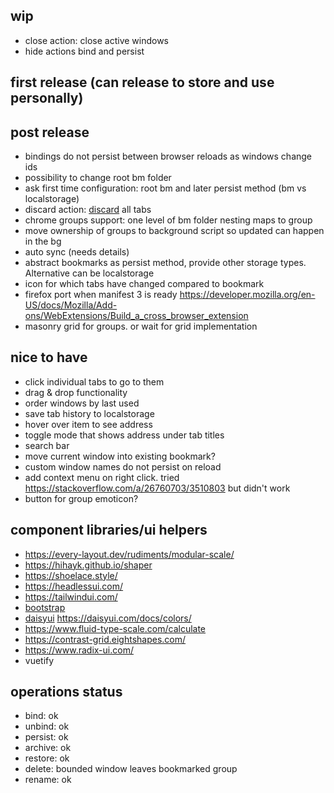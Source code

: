## wip
- close action: close active windows
- hide actions bind and persist

## first release (can release to store and use personally)

## post release
- bindings do not persist between browser reloads as windows change ids
- possibility to change root bm folder
- ask first time configuration: root bm and later persist method (bm vs localstorage)
- discard action: [discard](https://developer.chrome.com/docs/extensions/reference/tabs/#method-discard) all tabs
- chrome groups support: one level of bm folder nesting maps to group
- move ownership of groups to background script so updated can happen in the bg
- auto sync (needs details)
- abstract bookmarks as persist method, provide other storage types. Alternative can be localstorage
- icon for which tabs have changed compared to bookmark
- firefox port when manifest 3 is ready https://developer.mozilla.org/en-US/docs/Mozilla/Add-ons/WebExtensions/Build_a_cross_browser_extension
- masonry grid for groups. or wait for grid implementation

## nice to have
- click individual tabs to go to them
- drag & drop functionality
- order windows by last used
- save tab history to localstorage
- hover over item to see address
- toggle mode that shows address under tab titles
- search bar
- move current window into existing bookmark?
- custom window names do not persist on reload
- add context menu on right click. tried https://stackoverflow.com/a/26760703/3510803 but didn't work 
- button for group emoticon?
  
## component libraries/ui helpers
- https://every-layout.dev/rudiments/modular-scale/
- https://hihayk.github.io/shaper
- https://shoelace.style/
- https://headlessui.com/
- https://tailwindui.com/
- [bootstrap](https://getbootstrap.com/docs/5.3/examples/)
- [daisyui](https://daisyui.com/theme-generator/) https://daisyui.com/docs/colors/
- https://www.fluid-type-scale.com/calculate
- https://contrast-grid.eightshapes.com/
- https://www.radix-ui.com/
- vuetify


## operations status
- bind: ok
- unbind: ok
- persist: ok
- archive: ok
- restore: ok
- delete: bounded window leaves bookmarked group
- rename: ok